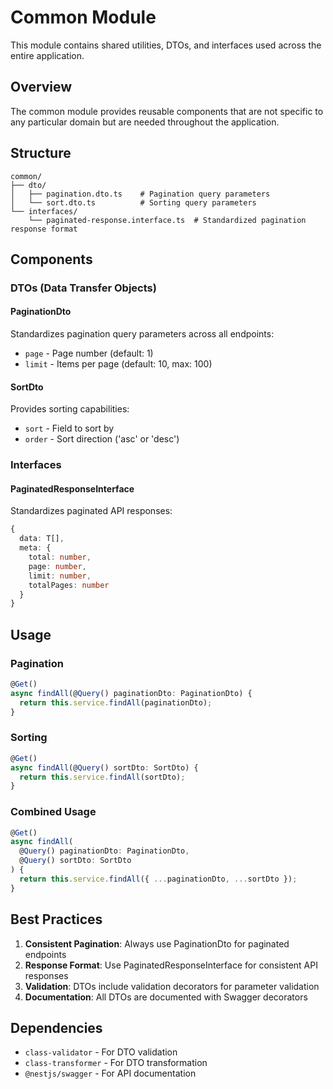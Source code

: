 # Common Module

This module contains shared utilities, DTOs, and interfaces used across the entire application.

## Overview

The common module provides reusable components that are not specific to any particular domain but are needed throughout the application.

## Structure

```
common/
├── dto/
│   ├── pagination.dto.ts    # Pagination query parameters
│   └── sort.dto.ts          # Sorting query parameters
└── interfaces/
    └── paginated-response.interface.ts  # Standardized pagination response format
```

## Components

### DTOs (Data Transfer Objects)

#### PaginationDto
Standardizes pagination query parameters across all endpoints:
- `page` - Page number (default: 1)
- `limit` - Items per page (default: 10, max: 100)

#### SortDto
Provides sorting capabilities:
- `sort` - Field to sort by
- `order` - Sort direction ('asc' or 'desc')

### Interfaces

#### PaginatedResponseInterface
Standardizes paginated API responses:
```typescript
{
  data: T[],
  meta: {
    total: number,
    page: number,
    limit: number,
    totalPages: number
  }
}
```

## Usage

### Pagination
```typescript
@Get()
async findAll(@Query() paginationDto: PaginationDto) {
  return this.service.findAll(paginationDto);
}
```

### Sorting
```typescript
@Get()
async findAll(@Query() sortDto: SortDto) {
  return this.service.findAll(sortDto);
}
```

### Combined Usage
```typescript
@Get()
async findAll(
  @Query() paginationDto: PaginationDto,
  @Query() sortDto: SortDto
) {
  return this.service.findAll({ ...paginationDto, ...sortDto });
}
```

## Best Practices

1. **Consistent Pagination**: Always use PaginationDto for paginated endpoints
2. **Response Format**: Use PaginatedResponseInterface for consistent API responses
3. **Validation**: DTOs include validation decorators for parameter validation
4. **Documentation**: All DTOs are documented with Swagger decorators

## Dependencies

- `class-validator` - For DTO validation
- `class-transformer` - For DTO transformation
- `@nestjs/swagger` - For API documentation